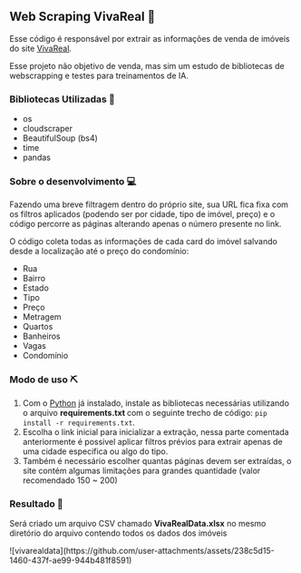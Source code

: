<h2>Web Scraping VivaReal 🌇</h2>

<p>Esse código é responsável por extrair as informações de venda de imóveis do site <a href="https://www.vivareal.com.br" target="_blank">VivaReal</a>.</p>

<p>Esse projeto não objetivo de venda, mas sim um estudo de bibliotecas de webscrapping e testes para treinamentos de IA.</p>

<h3>Bibliotecas Utilizadas 📖</h3>
<ul>
  <li>os</li>
  <li>cloudscraper</li>
  <li>BeautifulSoup (bs4)</li>
  <li>time</li>
  <li>pandas</li>
</ul>

<h3>Sobre o desenvolvimento 💻</h3>

<p>Fazendo uma breve filtragem dentro do próprio site, sua URL fica fixa com os filtros aplicados (podendo ser por cidade, tipo de imóvel, preço) e o código percorre as páginas alterando apenas o número presente no link.</p>
<p>O código coleta todas as informações de cada card do imóvel salvando desde a localização até o preço do condomínio:</p>
<ul>
    <li>Rua</li>
    <li>Bairro</li>
    <li>Estado</li>
    <li>Tipo</li>
    <li>Preço</li>
    <li>Metragem</li>
    <li>Quartos</li>
    <li>Banheiros</li>
    <li>Vagas</li>
    <li>Condomínio</li>
</ul>


<h3>Modo de uso ⛏️</h3>
<ol>
  <li>Com o <a href="https://www.python.org/downloads/" target="_blank">Python</a> já instalado, instale as bibliotecas necessárias utilizando o arquivo <strong> requirements.txt </strong> com o seguinte trecho de código: <code>pip install -r requirements.txt</code>.</li>
  <li>Escolha o link inicial para inicializar a extração, nessa parte comentada anteriormente é possivel aplicar filtros prévios para extrair apenas de uma cidade especifica ou algo do tipo.</li>
  <li>Também é necessário escolher quantas páginas devem ser extraídas, o site contém algumas limitações para grandes quantidade (valor recomendado 150 ~ 200)</li>
</ol>

<h3>Resultado 🥇</h3>
<p>Será criado um arquivo CSV chamado <strong>VivaRealData.xlsx</strong> no mesmo diretório do arquivo contendo todos os dados dos imóveis</p>
![vivarealdata](https://github.com/user-attachments/assets/238c5d15-1460-437f-ae99-944b481f8591)
